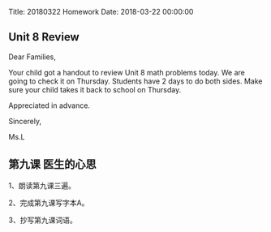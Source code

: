 Title: 20180322 Homework
Date: 2018-03-22 00:00:00


## Unit 8 Review

Dear Families,



Your child got a handout to review Unit 8 math problems today. We are going to check it on Thursday. Students have 2 days to do both sides. Make sure your child takes it back to school on Thursday.



Appreciated in advance.



Sincerely,

Ms.L

## 第九课 医生的心思

1、朗读第九课三遍。

2、完成第九课写字本A。

3、抄写第九课词语。
